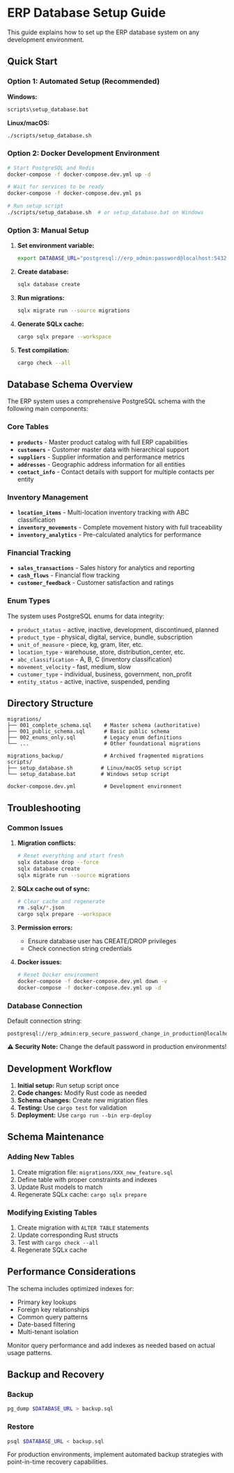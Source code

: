 # ERP Database Setup Guide

This guide explains how to set up the ERP database system on any development environment.

## Quick Start

### Option 1: Automated Setup (Recommended)

**Windows:**
```cmd
scripts\setup_database.bat
```

**Linux/macOS:**
```bash
./scripts/setup_database.sh
```

### Option 2: Docker Development Environment

```bash
# Start PostgreSQL and Redis
docker-compose -f docker-compose.dev.yml up -d

# Wait for services to be ready
docker-compose -f docker-compose.dev.yml ps

# Run setup script
./scripts/setup_database.sh  # or setup_database.bat on Windows
```

### Option 3: Manual Setup

1. **Set environment variable:**
   ```bash
   export DATABASE_URL="postgresql://erp_admin:password@localhost:5432/erp_main"
   ```

2. **Create database:**
   ```bash
   sqlx database create
   ```

3. **Run migrations:**
   ```bash
   sqlx migrate run --source migrations
   ```

4. **Generate SQLx cache:**
   ```bash
   cargo sqlx prepare --workspace
   ```

5. **Test compilation:**
   ```bash
   cargo check --all
   ```

## Database Schema Overview

The ERP system uses a comprehensive PostgreSQL schema with the following main components:

### Core Tables

- **`products`** - Master product catalog with full ERP capabilities
- **`customers`** - Customer master data with hierarchical support
- **`suppliers`** - Supplier information and performance metrics
- **`addresses`** - Geographic address information for all entities
- **`contact_info`** - Contact details with support for multiple contacts per entity

### Inventory Management

- **`location_items`** - Multi-location inventory tracking with ABC classification
- **`inventory_movements`** - Complete movement history with full traceability
- **`inventory_analytics`** - Pre-calculated analytics for performance

### Financial Tracking

- **`sales_transactions`** - Sales history for analytics and reporting
- **`cash_flows`** - Financial flow tracking
- **`customer_feedback`** - Customer satisfaction and ratings

### Enum Types

The system uses PostgreSQL enums for data integrity:

- `product_status` - active, inactive, development, discontinued, planned
- `product_type` - physical, digital, service, bundle, subscription
- `unit_of_measure` - piece, kg, gram, liter, etc.
- `location_type` - warehouse, store, distribution_center, etc.
- `abc_classification` - A, B, C (inventory classification)
- `movement_velocity` - fast, medium, slow
- `customer_type` - individual, business, government, non_profit
- `entity_status` - active, inactive, suspended, pending

## Directory Structure

```
migrations/
├── 001_complete_schema.sql    # Master schema (authoritative)
├── 001_public_schema.sql      # Basic public schema
├── 002_enums_only.sql         # Legacy enum definitions
└── ...                        # Other foundational migrations

migrations_backup/             # Archived fragmented migrations
scripts/
├── setup_database.sh         # Linux/macOS setup script
└── setup_database.bat        # Windows setup script

docker-compose.dev.yml         # Development environment
```

## Troubleshooting

### Common Issues

1. **Migration conflicts:**
   ```bash
   # Reset everything and start fresh
   sqlx database drop --force
   sqlx database create
   sqlx migrate run --source migrations
   ```

2. **SQLx cache out of sync:**
   ```bash
   # Clear cache and regenerate
   rm .sqlx/*.json
   cargo sqlx prepare --workspace
   ```

3. **Permission errors:**
   - Ensure database user has CREATE/DROP privileges
   - Check connection string credentials

4. **Docker issues:**
   ```bash
   # Reset Docker environment
   docker-compose -f docker-compose.dev.yml down -v
   docker-compose -f docker-compose.dev.yml up -d
   ```

### Database Connection

Default connection string:
```
postgresql://erp_admin:erp_secure_password_change_in_production@localhost:5432/erp_main
```

**⚠️ Security Note:** Change the default password in production environments!

## Development Workflow

1. **Initial setup:** Run setup script once
2. **Code changes:** Modify Rust code as needed
3. **Schema changes:** Create new migration files
4. **Testing:** Use `cargo test` for validation
5. **Deployment:** Use `cargo run --bin erp-deploy`

## Schema Maintenance

### Adding New Tables

1. Create migration file: `migrations/XXX_new_feature.sql`
2. Define table with proper constraints and indexes
3. Update Rust models to match
4. Regenerate SQLx cache: `cargo sqlx prepare`

### Modifying Existing Tables

1. Create migration with `ALTER TABLE` statements
2. Update corresponding Rust structs
3. Test with `cargo check --all`
4. Regenerate SQLx cache

## Performance Considerations

The schema includes optimized indexes for:
- Primary key lookups
- Foreign key relationships
- Common query patterns
- Date-based filtering
- Multi-tenant isolation

Monitor query performance and add indexes as needed based on actual usage patterns.

## Backup and Recovery

### Backup
```bash
pg_dump $DATABASE_URL > backup.sql
```

### Restore
```bash
psql $DATABASE_URL < backup.sql
```

For production environments, implement automated backup strategies with point-in-time recovery capabilities.